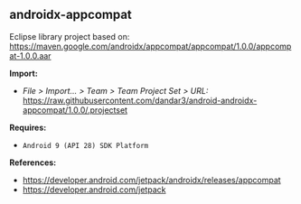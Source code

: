 ## androidx-appcompat

Eclipse library project based on:<br/>
https://maven.google.com/androidx/appcompat/appcompat/1.0.0/appcompat-1.0.0.aar

**Import:**
- _File > Import... > Team > Team Project Set > URL:_<br/>
  https://raw.githubusercontent.com/dandar3/android-androidx-appcompat/1.0.0/.projectset

**Requires:**
- `Android 9 (API 28) SDK Platform`

**References:**
- https://developer.android.com/jetpack/androidx/releases/appcompat
- https://developer.android.com/jetpack